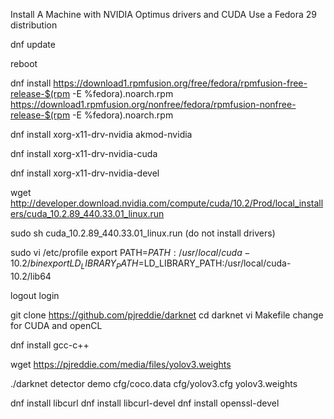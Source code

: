 Install A Machine with NVIDIA Optimus drivers and CUDA
Use a Fedora 29 distribution

dnf update

reboot

dnf install https://download1.rpmfusion.org/free/fedora/rpmfusion-free-release-$(rpm -E %fedora).noarch.rpm https://download1.rpmfusion.org/nonfree/fedora/rpmfusion-nonfree-release-$(rpm -E %fedora).noarch.rpm

dnf install xorg-x11-drv-nvidia akmod-nvidia

dnf install xorg-x11-drv-nvidia-cuda

dnf install xorg-x11-drv-nvidia-devel

wget http://developer.download.nvidia.com/compute/cuda/10.2/Prod/local_installers/cuda_10.2.89_440.33.01_linux.run

sudo sh cuda_10.2.89_440.33.01_linux.run
(do not install drivers)

sudo vi /etc/profile
export PATH=$PATH:/usr/local/cuda-10.2/bin
export LD_LIBRARY_PATH=$LD_LIBRARY_PATH:/usr/local/cuda-10.2/lib64

logout login


git clone https://github.com/pjreddie/darknet
cd darknet
vi Makefile
change for CUDA and openCL

dnf install gcc-c++

wget https://pjreddie.com/media/files/yolov3.weights

./darknet detector demo cfg/coco.data cfg/yolov3.cfg yolov3.weights

dnf install libcurl
dnf install libcurl-devel
dnf install openssl-devel





